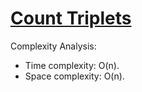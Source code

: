 # [Count Triplets](https://www.hackerrank.com/challenges/count-triplets-1)

Complexity Analysis:
* Time complexity: O(n).
* Space complexity: O(n).
